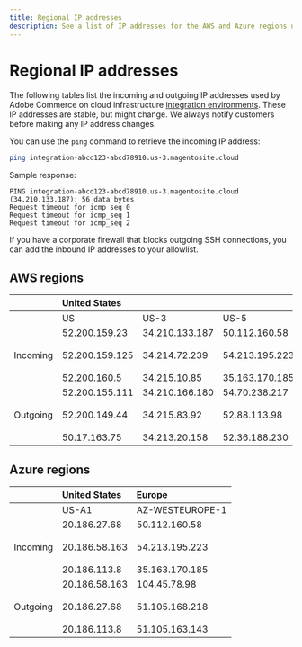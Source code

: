 ```yaml
---
title: Regional IP addresses
description: See a list of IP addresses for the AWS and Azure regions used by Adobe Commerce on cloud infrastructure for integration environments.
---
```


# Regional IP addresses

The following tables list the incoming and outgoing IP addresses used by Adobe Commerce on cloud infrastructure [integration environments](../architecture/pro-architecture.md#integration-environment). These IP addresses are stable, but might change. We always notify customers before making any IP address changes.

You can use the `ping` command to retrieve the incoming IP address:

```bash
ping integration-abcd123-abcd78910.us-3.magentosite.cloud
```

Sample response:

```console
PING integration-abcd123-abcd78910.us-3.magentosite.cloud (34.210.133.187): 56 data bytes
Request timeout for icmp_seq 0
Request timeout for icmp_seq 1
Request timeout for icmp_seq 2
```

If you have a corporate firewall that blocks outgoing SSH connections, you can add the inbound IP addresses to your allowlist.

## AWS regions

|     | United States |       |      | Europe |      |      |      | Asia-Pacific |
| --- | :------------ | :---- | :--- | :----- | :--- | :--- | :--- | :----------- |
|     | US            | US-3  | US-5 | EU     | EU-3 | EU-5 | EU-6 | AP-3         |
| Incoming | <!--US-->52.200.159.23<br><br>52.200.159.125<br><br>52.200.160.5 | <!--US-3-->34.210.133.187<br><br>34.214.72.239<br><br>34.215.10.85 | <!--US-5-->50.112.160.58<br><br>54.213.195.223<br><br>35.163.170.185 | <!--EU-->52.209.44.44<br><br>52.209.23.96<br><br>52.51.117.101 | <!--EU-3-->34.240.75.192<br><br>34.251.110.37<br><br>52.19.113.35 | <!--EU-5-->35.157.81.88<br><br>3.122.198.131<br><br>52.28.102.195 | <!--EU-6-->35.181.23.47<br><br>35.181.24.165<br><br>35.180.237.48 | <!--AP-3-->52.65.39.201<br><br>52.65.10.202<br><br>52.65.30.37 |
| Outgoing | <!--US-->52.200.155.111<br><br>52.200.149.44<br><br>50.17.163.75 | <!--US-3-->34.210.166.180<br><br>34.215.83.92<br><br>34.213.20.158 | <!--US-5-->54.70.238.217<br><br>52.88.113.98<br><br>52.36.188.230 | <!--EU-->52.51.163.159<br><br>52.209.44.60<br><br>52.208.156.247 | <!--EU-3-->34.240.57.142<br><br>52.16.140.48<br><br>52.209.134.55 | <!--EU-5-->3.121.163.221<br><br>3.121.79.229<br><br>18.197.3.230 | <!--EU-6-->52.47.155.26<br><br>35.181.0.157<br><br>35.181.12.15 | <!--AP-3-->52.65.143.178<br><br>13.54.80.197<br><br>52.62.224.4 |

## Azure regions

|          |  United States  | Europe          |
| -------- | :-------------- | :-------------- |
|          | US-A1           | AZ-WESTEUROPE-1 |
| Incoming | <!--US-A1--> 20.186.27.68<br><br>20.186.58.163<br><br>20.186.113.8 | <!--AZ-W-1-->50.112.160.58<br><br>54.213.195.223<br><br>35.163.170.185 |
| Outgoing | <!--US-A1-->20.186.58.163<br><br>20.186.27.68<br><br>20.186.113.8 | <!--AZ-W-1-->104.45.78.98<br><br>51.105.168.218<br><br>51.105.163.143 |
